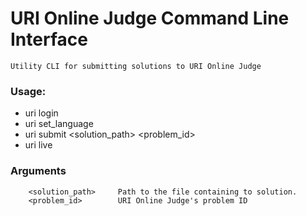 # URI Online Judge Command Line Interface
```Utility CLI for submitting solutions to URI Online Judge```

### Usage:
  - uri login
  - uri set_language
  - uri submit <solution_path> <problem_id>
  - uri live

### Arguments
```
    <solution_path>     Path to the file containing to solution.
    <problem_id>        URI Online Judge's problem ID
```
